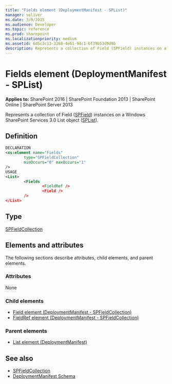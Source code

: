 ```yaml
---
title: "Fields element (DeploymentManifest - SPList)"
manager: soliver
ms.date: 3/9/2015
ms.audience: Developer
ms.topic: reference
ms.prod: sharepoint
ms.localizationpriority: medium
ms.assetid: 6d5c3c13-3268-4e61-94c1-bf39b53d9d9b
description: Represents a collection of Field (SPField) instances on a Windows SharePoint Services 3.0 List object (SPList). 
---
```


# Fields element (DeploymentManifest - SPList)

**Applies to:** SharePoint 2016 | SharePoint Foundation 2013 | SharePoint Online | SharePoint Server 2013 
  
Represents a collection of Field ([SPField](https://msdn.microsoft.com/library/Microsoft.SharePoint.SPField.aspx)) instances on a Windows SharePoint Services 3.0 List object ([SPList](https://msdn.microsoft.com/library/Microsoft.SharePoint.SPList.aspx)). 

## Definition

```XML
DECLARATION
<xs:element name="Fields" 
        type="SPFieldCollection" 
        minOccurs="0" maxOccurs="1" 
/>
USAGE
<List>
        <Fields 
                <FieldRef />
                <Field />
        />
</List>

```

## Type

[SPFieldCollection](https://msdn.microsoft.com/library/Microsoft.SharePoint.SPFieldCollection.aspx)
  
## Elements and attributes

The following sections describe attributes, child elements, and parent elements.

### Attributes

None
   
### Child elements

- [Field element (DeploymentManifest - SPFieldCollection)](field-element-deploymentmanifestspfieldcollection.md)
- [FieldRef element (DeploymentManifest - SPFieldCollection)](fieldref-element-deploymentmanifestspfieldcollection.md)
   
### Parent elements

- [List element (DeploymentManifest)](list-element-deploymentmanifest.md)
   
## See also

- [SPFieldCollection](https://msdn.microsoft.com/library/Microsoft.SharePoint.SPFieldCollection.aspx)
- [DeploymentManifest Schema](deploymentmanifest-schema.md)

